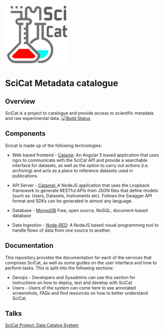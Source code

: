 ![SciCatLogo.png](SciCatLogo.png)

# SciCat Metadata catalogue

## Overview

SciCat is a project to catalogue and provide access to scientific metadata and raw experimental data.
[![Build Status](https://travis-ci.org/SciCatProject/documentation.svg?branch=master)](https://travis-ci.org/SciCatProject/documentation)


## Components

Scicat is made up of the following technologies:

* Web based frontend - [Catanie](https://github.com/SciCatProject/catanie): An Angular 5 based application that uses ngrx to communicate with the SciCat API and provide a searchable interface for datasets, as well as the option to carry out actions \(i.e. archiving\) and acts as a place to reference datasets used in publications.

* API Server - [Catamel: ](https://github.com/SciCatProject/catamel)A NodeJS application that uses the Loopback framework to generate RESTful APIs from JSON files that define models \(such as: Users, Datasets, Instruments etc\). Follows the Swagger API format and SDKs can be generated in almost any language.

* Database - [MongoDB](https://www.mongodb.com/) Free, open source, NoSQL, document-based database

* Data Ingestion - [Node-RED](https://nodered.org/): A NodeJS based visual programming tool to handle flows of data from one source to another.

## Documentation

This repository provides the documentation for each of the services that comprises SciCat, as well as some guides on the user interface and how to perform tasks. This is split into the following sections:

* Devops - Developers and Sysadmins can use this section for instructions on how to deploy, test and develop with SciCat
* Users - Users of the system can come here to see annotated screenshots, FAQs and find resources on how to better understand SciCat.

## Talks

[SciCat Project: Data Catalog System](https://icatproject.org/wp-content/uploads/2017/12/ICAT_F2F_2017_PSI.pdf)



